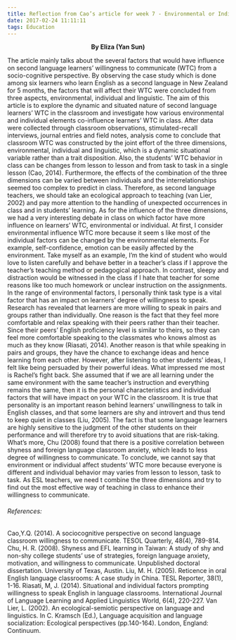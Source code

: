```yaml
---
title: Reflection from Cao’s article for week 7 - Environmental or Individual Factor that Matters
date: 2017-02-24 11:11:11
tags: Education
---
```


<center><b> By Eliza (Yan Sun) </b></center>

The article mainly talks about the several factors that would have influence on second language learners’ willingness to communicate (WTC) from a socio-cognitive perspective. By observing the case study which is done among six learners who learn English as a second language in New Zealand for 5 months, the factors that will affect their WTC were concluded from three aspects, environmental, individual and linguistic. The aim of this article is to explore the dynamic and situated nature of second language learners’ WTC in the classroom and investigate how various environmental and individual elements co-influence learners’ WTC in class.<!-- more --> After data were collected through classroom observations, stimulated-recall interviews, journal entries and field notes, analysis come to conclude that classroom WTC was constructed by the joint effort of the three dimensions, environmental, individual and linguistic, which is a dynamic situational variable rather than a trait disposition. Also, the students’ WTC behavior in class can be changes from lesson to lesson and from task to task in a single lesson (Cao, 2014). Furthermore, the effects of the combination of the three dimensions can be varied between individuals and the interrelationships seemed too complex to predict in class. Therefore, as second language teachers, we should take an ecological approach to teaching (van Lier, 2002) and pay more attention to the handling of unexpected occurrences in class and in students’ learning.
As for the influence of the three dimensions, we had a very interesting debate in class on which factor have more influence on learners’ WTC, environmental or individual. At first, I consider environmental influence WTC more because it seem s like most of the individual factors can be changed by the environmental elements. For example, self-confidence, emotion can be easily affected by the environment. Take myself as an example, I’m the kind of student who would love to listen carefully and behave better in a teacher’s class if I approve the teacher’s teaching method or pedagogical approach. In contrast, sleepy and distraction would be witnessed in the class if I hate that teacher for some reasons like too much homework or unclear instruction on the assignments. In the range of environmental factors, I personally think task type is a vital factor that has an impact on learners’ degree of willingness to speak. Research has revealed that learners are more willing to speak in pairs and groups rather than individually. One reason is the fact that they feel more comfortable and relax speaking with their peers rather than their teacher. Since their peers’ English proficiency level is similar to theirs, so they can feel more comfortable speaking to the classmates who knows almost as much as they know (Riasati, 2014). Another reason is that while speaking in pairs and groups, they have the chance to exchange ideas and hence learning from each other. 
However, after listening to other students’ ideas, I felt like being persuaded by their powerful ideas. What impressed me most is Rachel’s fight back. She assumed that if we are all learning under the same environment with the same teacher’s instruction and everything remains the same, then it is the personal characteristics and individual factors that will have impact on your WTC in the classroom. It is true that personality is an important reason behind learners’ unwillingness to talk in English classes, and that some learners are shy and introvert and thus tend to keep quiet in classes (Liu, 2005). The fact is that some language learners are highly sensitive to the judgment of the other students on their performance and will therefore try to avoid situations that are risk-taking. What’s more, Chu (2008) found that there is a positive correlation between shyness and foreign language classroom anxiety, which leads to less degree of willingness to communicate.
To conclude, we cannot say that environment or individual affect students’ WTC more because everyone is different and individual behavior may varies from lesson to lesson, task to task. As ESL teachers, we need t combine the three dimensions and try to find out the most effective way of teaching in class to enhance their willingness to communicate. 


###### References:
Cao,Y.Q. (2014). A sociocognitive perspective on second language classroom willingness to communicate. TESOL Quarterly, 48(4), 789-814.
Chu, H. R. (2008). Shyness and EFL learning in Taiwan: A study of shy and non-shy college students’ use of strategies, foreign language anxiety, motivation, and willingness to communicate. Unpublished doctoral dissertation. University of Texas, Austin.
Liu, M. H. (2005). Reticence in oral English language classrooms: A case study in China. TESL Reporter, 38(1), 1-16.
Riasati, M, J. (2014). Situational and individual factors prompting willingness to speak English in language classrooms. International Journal of Language Learning and Applied Linguistics World, 6(4), 220-227.
Van Lier, L. (2002). An ecological-semiotic perspective on language and linguistics. In C. Kramsch (Ed.), Language acquisition and language socialization: Ecological perspectives (pp.140-164). London, England: Continuum.